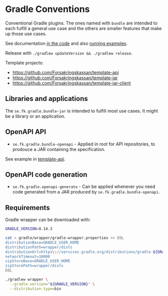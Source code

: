 # Gradle Conventions

Conventional Gradle plugins. The ones named with `bundle` are intended to each fulfill a general use case and the others are smaller features that make up those use cases.

See documentation [in the code](/src/main/groovy) and also [running examples](/examples).

Release with `./gradlew updateVersion && ./gradlew release`.

Template projects:

- <https://github.com/Forsakringskassan/template-api>
- <https://github.com/Forsakringskassan/template-jar>
- <https://github.com/Forsakringskassan/template-jar-client>

## Libraries and applications

The `se.fk.gradle.bundle-jar` is intended to fulfill most use cases. It might be a library or an application.

## OpenAPI API

- `se.fk.gradle.bundle-openapi` - Applied in root for API repositories, to prodouce a JAR containing the specification.

See example in [template-api](https://github.com/Forsakringskassan/template-api).

## OpenAPI code generation

- `se.fk.gradle.openapi-generate` - Can be applied whenever you need code generated from a JAR produced by `se.fk.gradle.bundle-openapi`.

## Requirements

Gradle wrapper can be downloaded with:

```sh
GRADLE_VERSION=8.14.3

cat > gradle/wrapper/gradle-wrapper.properties << EOL
distributionBase=GRADLE_USER_HOME
distributionPath=wrapper/dists
distributionUrl=https\://services.gradle.org/distributions/gradle-${GRADLE_VERSION}-bin.zip
networkTimeout=10000
zipStoreBase=GRADLE_USER_HOME
zipStorePath=wrapper/dists
EOL

./gradlew wrapper \
  --gradle-version="${GRADLE_VERSION}" \
  --distribution-type=bin
```
